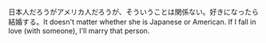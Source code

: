 <tr><td>日本人だろうがアメリカ人だろうが、そういうことは関係ない。好きになったら結婚する。<td><tr><tr><td>It doesn't matter whether she is Japanese or American. If I fall in love (with someone), I'll marry that person.<td><tr></table>

